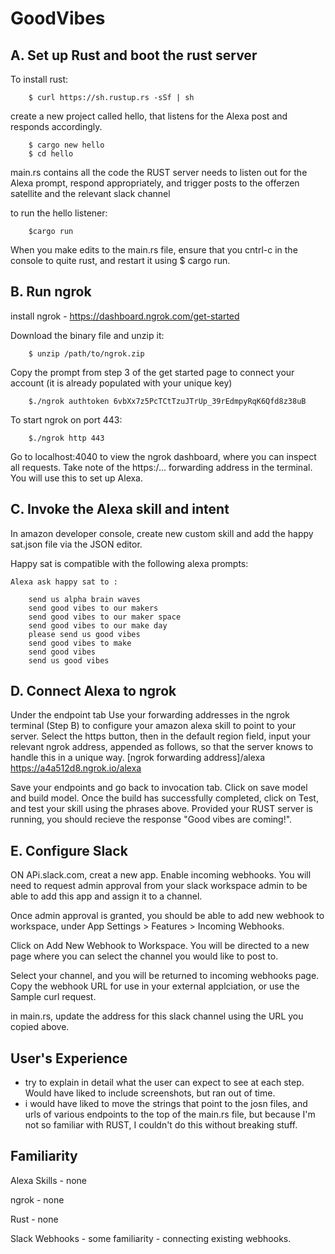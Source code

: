 # GoodVibes


## A. Set up Rust and boot the rust server

To install rust:
		
		$ curl https://sh.rustup.rs -sSf | sh

create a new project called hello, that listens for the Alexa post and responds accordingly.
		
		$ cargo new hello
		$ cd hello

main.rs contains all the code the RUST server needs to listen out for the Alexa prompt, respond appropriately, and trigger posts to the offerzen satellite and the relevant slack channel

 to run the hello listener:
 		
		$cargo run
		
When you make edits to the main.rs file, ensure that you cntrl-c in the console to quite rust, and restart it using $ cargo run.


## B. Run ngrok

install ngrok - https://dashboard.ngrok.com/get-started

 Download the binary file and unzip it: 
 		
		$ unzip /path/to/ngrok.zip

 Copy the prompt from step 3 of the get started page to connect your account (it is already populated with your unique key)
 
		$./ngrok authtoken 6vbXx7z5PcTCtTzuJTrUp_39rEdmpyRqK6Qfd8z38uB

To start ngrok on port 443:

		$./ngrok http 443

Go to localhost:4040 to view the ngrok dashboard, where you can inspect all requests. 
Take note of the https:/... forwarding address in the terminal. You will use this to set up Alexa.

## C. Invoke the Alexa skill and intent

In amazon developer console, create new custom skill and add the happy sat.json file via the JSON editor. 

Happy sat is compatible with the following alexa prompts:

    Alexa ask happy sat to :

        send us alpha brain waves
        send good vibes to our makers
        send good vibes to our maker space
        send good vibes to our make day
        please send us good vibes
        send good vibes to make
        send good vibes
        send us good vibes


## D. Connect Alexa to ngrok

Under the endpoint tab Use your forwarding addresses in the ngrok terminal (Step B) to configure your amazon alexa skill to point to your server. 
Select the https button, then in the default region field, input your relevant ngrok address, appended as follows, so that the server knows to handle this in a unique way.
[ngrok forwarding address]/alexa
https://a4a512d8.ngrok.io/alexa


Save your endpoints and go back to invocation tab.
Click on save model and build model.
Once the build has successfully completed, click on Test, and test your skill using the phrases above. Provided your RUST server is running, you should recieve the response "Good vibes are coming!".

## E. Configure Slack
ON APi.slack.com, creat a new app.
Enable incoming webhooks.
You will need to request admin approval from your slack workspace admin to be able to add this app and assign it to a channel.

Once admin approval is granted, you should be able to add new webhook to workspace, under App Settings > Features > Incoming Webhooks.

Click on Add New Webhook to Workspace. You will be directed to a new page where you can select the channel you would like to post to.

Select your channel, and you will be returned to incoming webhooks page. Copy the webhook URL for use in your external applciation, or use the Sample curl request.

in main.rs, update the address for this slack channel using the URL you copied above.


## User's Experience
 - try to explain in detail what the user can expect to see at each step. Would have liked to include screenshots, but ran out of time.
 - i would have liked to move the strings that point to the josn files, and urls of various endpoints to the top of the main.rs file, but because I'm not so familiar with RUST, I couldn't do this without breaking stuff.


## Familiarity
Alexa Skills - none

ngrok - none

Rust - none

Slack Webhooks - some familiarity - connecting existing webhooks. 
